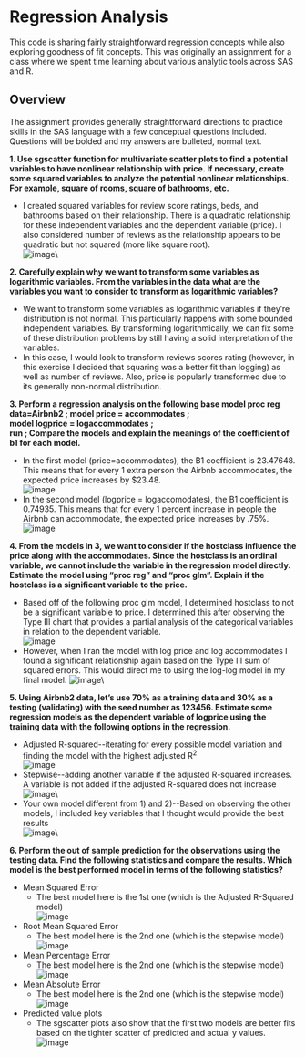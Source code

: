 # Regression Analysis
This code is sharing fairly straightforward regression concepts while also exploring goodness of fit concepts. This was originally an assignment for a class where we spent time learning about various analytic tools across SAS and R.

## Overview
The assignment provides generally straightforward directions to practice skills in the SAS language with a few conceptual questions included. Questions will be bolded and my answers are bulleted, normal text.

**1. Use sgscatter function for multivariate scatter plots to find a potential variables to have nonlinear relationship with price. If necessary, create some squared variables to analyze the potential nonlinear relationships. For example, square of rooms, square of bathrooms, etc.**
  * I created squared variables for review score ratings, beds, and bathrooms based on their relationship. There is a quadratic relationship for these independent variables and the dependent variable (price). I also considered number of reviews as the relationship appears to be quadratic but not squared (more like square root).\
   ![image](https://user-images.githubusercontent.com/80477575/111419307-3d44fa80-86b7-11eb-9110-fb59cd973086.png)\
   
**2. Carefully explain why we want to transform some variables as logarithmic variables. From the variables in the data what are the variables you want to consider to transform as logarithmic variables?**
  * We want to transform some variables as logarithmic variables if they’re distribution is not normal. This particularly happens with some bounded independent variables. By transforming logarithmically, we can fix some of these distribution problems by still having a solid interpretation of the variables.
  * In this case, I would look to transform reviews scores rating (however, in this exercise I decided that squaring was a better fit than logging) as well as number of reviews. Also, price is popularly transformed due to its generally non-normal distribution.

**3. Perform a regression analysis on the following base model
proc reg data=Airbnb2 ;
   model price = accommodates ;  
   model logprice = logaccommodates ;  
run ;
Compare the models and explain the meanings of the coefficient of b1 for each model.**
  * In the first model (price=accommodates), the B1 coefficient is 23.47648. This means that for every 1 extra person the Airbnb accommodates, the expected price increases by $23.48.\
  ![image](https://user-images.githubusercontent.com/80477575/111419496-8d23c180-86b7-11eb-846d-b4653b39ac36.png)
  * In the second model (logprice = logaccomodates), the B1 coefficient is 0.74935. This means that for every 1 percent increase in people the Airbnb can accommodate, the expected price increases by .75%.
  ![image](https://user-images.githubusercontent.com/80477575/111419556-ab89bd00-86b7-11eb-94f8-909725cb308a.png)
  
**4. From the models in 3, we want to consider if the hostclass influence the price along with the accommodates. Since the hostclass is an ordinal variable, we cannot include the variable in the regression model directly. Estimate the model using “proc reg” and “proc glm”. Explain if the hostclass is a significant variable to the price.**
  * Based off of the following proc glm model, I determined hostclass to not be a significant variable to price. I determined this after observing the Type III chart that provides a partial analysis of the categorical variables in relation to the dependent variable.\
  ![image](https://user-images.githubusercontent.com/80477575/111419624-cceaa900-86b7-11eb-8746-df2419b40d6f.png)
  * However, when I ran the model with log price and log accommodates I found a significant relationship again based on the Type III sum of squared errors. This would direct me to using the log-log model in my final model.
  ![image](https://user-images.githubusercontent.com/80477575/111419641-d2e08a00-86b7-11eb-90f0-1cf18379990d.png)\
  
**5. Using Airbnb2 data, let’s use 70% as a training data and 30% as a testing (validating) with the seed number as 123456. Estimate some regression models as the dependent variable of logprice using the training data with the following options in the regression.**
  * Adjusted R-squared--iterating for every possible model variation and finding the model with the highest adjusted R<sup>2</sup>\
  ![image](https://user-images.githubusercontent.com/80477575/111419741-fc011a80-86b7-11eb-80dd-ad22d0c058f6.png)
  * Stepwise--adding another variable if the adjusted R-squared increases. A variable is not added if the adjusted R-squared does not increase\
  ![image](https://user-images.githubusercontent.com/80477575/111419759-058a8280-86b8-11eb-8512-29081efc531b.png)\
  * Your own model different from 1) and 2)--Based on observing the other models, I included key variables that I thought would provide the best results\
  ![image](https://user-images.githubusercontent.com/80477575/111419772-0d4a2700-86b8-11eb-84a2-474d64988435.png)\
  
**6.	Perform the out of sample prediction for the observations using the testing data. Find the following statistics and compare the results. Which model is the best performed model in terms of the following statistics?**
  * Mean Squared Error
    * The best model here is the 1st one (which is the Adjusted R-Squared model)\
    ![image](https://user-images.githubusercontent.com/80477575/111420093-995c4e80-86b8-11eb-9e4d-dbfa836cdcfb.png)
  * Root Mean Squared Error
    * The best model here is the 2nd one (which is the stepwise model)\
    ![image](https://user-images.githubusercontent.com/80477575/111420104-9feac600-86b8-11eb-896c-621b65691890.png)
  * Mean Percentage Error
    * The best model here is the 2nd one (which is the stepwise model)\
    ![image](https://user-images.githubusercontent.com/80477575/111420128-a9742e00-86b8-11eb-9b7e-3cc14ebc5f66.png)
  * Mean Absolute Error
    * The best model here is the 2nd one (which is the stepwise model)\
    ![image](https://user-images.githubusercontent.com/80477575/111420149-b2fd9600-86b8-11eb-946b-a0a0ec318bdb.png)
  * Predicted value plots
    * The sgscatter plots also show that the first two models are better fits based on the tighter scatter of predicted and actual y values.\
    ![image](https://user-images.githubusercontent.com/80477575/111420166-b7c24a00-86b8-11eb-8e19-0f385a3431e9.png)






